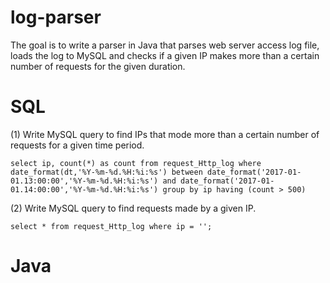 # log-parser
The goal is to write a parser in Java that parses web server access log file, loads the log to MySQL and checks if a given IP makes more than a certain number of requests for the given duration. 

# SQL

(1) Write MySQL query to find IPs that mode more than a certain number of requests for a given time period.

```
select ip, count(*) as count from request_Http_log where date_format(dt,'%Y-%m-%d.%H:%i:%s') between date_format('2017-01-01.13:00:00','%Y-%m-%d.%H:%i:%s') and date_format('2017-01-01.14:00:00','%Y-%m-%d.%H:%i:%s') group by ip having (count > 500)
```
(2) Write MySQL query to find requests made by a given IP.

```
select * from request_Http_log where ip = '';
```

# Java
